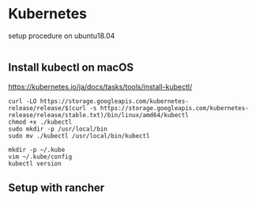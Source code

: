 
# Kubernetes

setup procedure on ubuntu18.04
```
```

## Install kubectl on macOS

https://kubernetes.io/ja/docs/tasks/tools/install-kubectl/
```
curl -LO https://storage.googleapis.com/kubernetes-release/release/$(curl -s https://storage.googleapis.com/kubernetes-release/release/stable.txt)/bin/linux/amd64/kubectl
chmod +x ./kubectl
sudo mkdir -p /usr/local/bin
sudo mv ./kubectl /usr/local/bin/kubectl

mkdir -p ~/.kube
vim ~/.kube/config
kubectl version
```

## Setup with rancher

```
```
